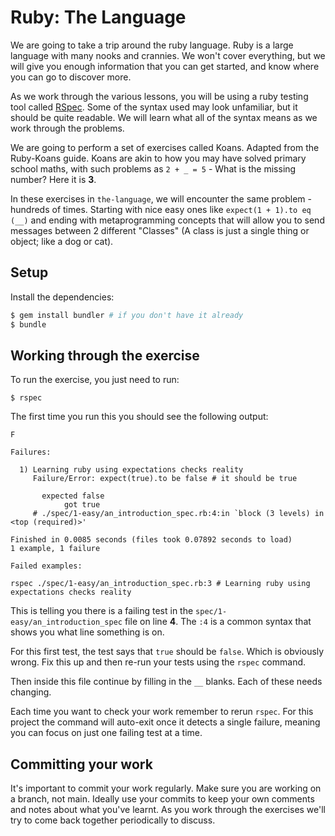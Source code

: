 # Ruby: The Language

We are going to take a trip around the ruby language. Ruby is a large language
with many nooks and crannies. We won't cover everything, but we will give you
enough information that you can get started, and know where you can go to
discover more.

As we work through the various lessons, you will be using a ruby testing tool
called [RSpec](https://github.com/rspec/rspec). Some of the syntax used may look
unfamiliar, but it should be quite readable. We will learn what all of the
syntax means as we work through the problems.

We are going to perform a set of exercises called Koans. Adapted from the Ruby-Koans guide.
Koans are akin to how you may have solved primary school maths, with such problems as
`2 + _ = 5` - What is the missing number? Here it is **3**.

In these exercises in `the-language`, we will encounter the same problem - hundreds of times.
Starting with nice easy ones like `expect(1 + 1).to eq (__)` and ending with
metaprogramming concepts that will allow you to send messages between 2 different "Classes"
(A class is just a single thing or object; like a dog or cat).

## Setup

Install the dependencies:

```bash
$ gem install bundler # if you don't have it already
$ bundle
```

## Working through the exercise

To run the exercise, you just need to run:

```
$ rspec
```

The first time you run this you should see the following output:

```
F

Failures:

  1) Learning ruby using expectations checks reality
     Failure/Error: expect(true).to be false # it should be true
     
       expected false
            got true
     # ./spec/1-easy/an_introduction_spec.rb:4:in `block (3 levels) in <top (required)>'

Finished in 0.0085 seconds (files took 0.07892 seconds to load)
1 example, 1 failure

Failed examples:

rspec ./spec/1-easy/an_introduction_spec.rb:3 # Learning ruby using expectations checks reality
```

This is telling you there is a failing test in the `spec/1-easy/an_introduction_spec`
file on line **4**. The `:4` is a common syntax that shows you what line something is on.

For this first test, the test says that `true` should be `false`. Which is obviously wrong.
Fix this up and then re-run your tests using the `rspec` command.

Then inside this file continue by filling in the `__` blanks. Each of these needs changing.

Each time you want to check your work remember to rerun `rspec`. For this project the command will
auto-exit once it detects a single failure, meaning you can focus on just one failing test at a time.

## Committing your work

It's important to commit your work regularly. Make sure you are working on a
branch, not main. Ideally use your commits to keep your own
comments and notes about what you've learnt. As you work through the exercises
we'll try to come back together periodically to discuss.
